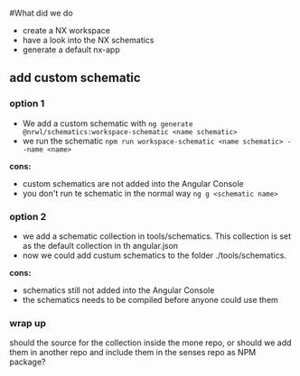 #What did we do

- create a NX workspace
- have a look into the NX schematics
- generate a default nx-app

## add custom schematic
### option 1
- We add a custom schematic with ```ng generate @nrwl/schematics:workspace-schematic <name schematic>```
- we run the schematic ```npm run workspace-schematic <name schematic> --name <name>```

**cons:** 
- custom schematics are not added into the Angular Console
- you don't run te schematic in the normal way ```ng g <schematic name>```

### option 2
- we add a schematic collection in tools/schematics. This collection is set as the default collection in th angular.json
- now we could add custum schematics to the folder ./tools/schematics.
 
 **cons:** 
 - schematics still not added into the Angular Console
 - the schematics needs to be compiled before anyone could use them
 
 ### wrap up
 should the source for the collection inside the mone repo, or should we add them in another repo and include them in the senses repo as NPM package?
